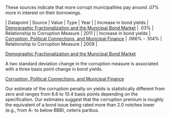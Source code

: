 These sources indicate that more corrupt municipalities pay around .07% more in interest on their borrowings. 

| Datapoint | Source | Value | Type | Year |
| Increase in bond yields | [Demographic Fractionalization and the Municipal Bond Market](https://pdfs.semanticscholar.org/d269/161970a066856b652a21da23a47f4732eef4.pdf) | .03% | Relationship to Corruption Measure | 2011 |
| Increase in bond yields | [Corruption, Political Connections, and Municipal Finance](https://academic.oup.com/rfs/article-abstract/22/7/2873/1601113?redirectedFrom=fulltext) | .066% - .104% | Relationship to Corruption Measure | 2009 |


[Demographic Fractionalization and the Municipal Bond Market](https://pdfs.semanticscholar.org/d269/161970a066856b652a21da23a47f4732eef4.pdf)

A two standard deviation change in the corruption measure is associated with a three basis point change in bond yields. 

[Corruption, Political Connections, and Municipal Finance](https://academic.oup.com/rfs/article-abstract/22/7/2873/1601113?redirectedFrom=fulltext)

Our estimate of the corruption penalty on yields is statistically
different from zero and ranges from 6.6 to 10.4 basis points depending on the specification. Our estimates suggest that the corruption premium is roughly the equivalent of a bond issue being rated more than 2.0 notches lower (e.g., from A- to below BBB), ceteris paribus. 